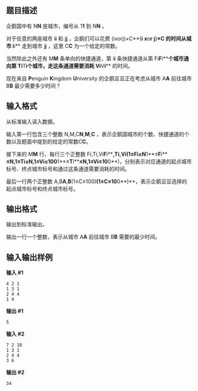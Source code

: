 ## 题目描述

企鹅国中有 N**N** 座城市，编号从 1**1** 到 N**N** 。

对于任意的两座城市 i**i** 和 j**j** ，企鹅们可以花费 (ixorj)×C**(**i** **x**o**r** **j**)**×**C** 的时间从城市 i**i** 走到城市 j**j** ，这里 C**C** 为一个给定的常数。

当然除此之外还有 M**M** 条单向的快捷通道，第 i**i** 条快捷通道从第 Fi**F**i**​**​​ 个城市通向第 Ti**T**i**​**​​ 个城市，走这条通道需要消耗 Vi**V**i**​**​​ 的时间。

现在来自 **P**enguin **K**ingdom **U**niversity 的企鹅豆豆正在考虑从城市 A**A** 前往城市 B**B** 最少需要多少时间？

## 输入格式

从标准输入读入数据。

输入第一行包含三个整数 N,M,C**N**,**M**,**C** ，表示企鹅国城市的个数、快捷通道的个数以及题面中提到的给定的常数C**C**。

接下来的 M**M** 行，每行三个正整数 Fi,Ti,Vi**F**i**​**,**T**i**​**,**V**i**​**​ (1≤Fi≤N**1**≤**F**i**​**≤**N**,1≤Ti≤N,1≤Vi≤100**1**≤**T**i**​**≤**N**,**1**≤**V**i**​**≤**1**0**0**)，分别表示对应通道的起点城市标号、终点城市标号和通过这条通道需要消耗的时间。

最后一行两个正整数 A,B**A**,**B**(1≤C≤100)**(**1**≤**C**≤**1**0**0**)**，表示企鹅豆豆选择的起点城市标号和终点城市标号。

## 输出格式

输出到标准输出。

输出一行一个整数，表示从城市 A**A** 前往城市 B**B** 需要的最少时间。

## 输入输出样例

**输入 #1**

```
4 2 1
1 3 1
2 4 4
1 4
```

**输出 #1**

```
5
```

**输入 #2**

```
7 2 10
1 3 1
2 4 4
3 6
```

**输出 #2**

```
34
```

